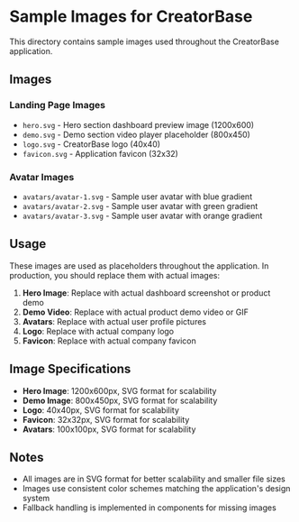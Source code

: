 # Sample Images for CreatorBase

This directory contains sample images used throughout the CreatorBase application.

## Images

### Landing Page Images
- `hero.svg` - Hero section dashboard preview image (1200x600)
- `demo.svg` - Demo section video player placeholder (800x450)
- `logo.svg` - CreatorBase logo (40x40)
- `favicon.svg` - Application favicon (32x32)

### Avatar Images
- `avatars/avatar-1.svg` - Sample user avatar with blue gradient
- `avatars/avatar-2.svg` - Sample user avatar with green gradient  
- `avatars/avatar-3.svg` - Sample user avatar with orange gradient

## Usage

These images are used as placeholders throughout the application. In production, you should replace them with actual images:

1. **Hero Image**: Replace with actual dashboard screenshot or product demo
2. **Demo Video**: Replace with actual product demo video or GIF
3. **Avatars**: Replace with actual user profile pictures
4. **Logo**: Replace with actual company logo
5. **Favicon**: Replace with actual company favicon

## Image Specifications

- **Hero Image**: 1200x600px, SVG format for scalability
- **Demo Image**: 800x450px, SVG format for scalability
- **Logo**: 40x40px, SVG format for scalability
- **Favicon**: 32x32px, SVG format for scalability
- **Avatars**: 100x100px, SVG format for scalability

## Notes

- All images are in SVG format for better scalability and smaller file sizes
- Images use consistent color schemes matching the application's design system
- Fallback handling is implemented in components for missing images 